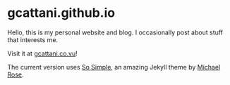 # gcattani.github.io

Hello, this is my personal website and blog. I occasionally post about stuff that interests me.

Visit it at [gcattani.co.vu](http://gcattani.co.vu)!

The current version uses [So Simple](http://mmistakes.github.io/so-simple-theme), an amazing Jekyll theme by [Michael Rose](http://mademistakes.com).
